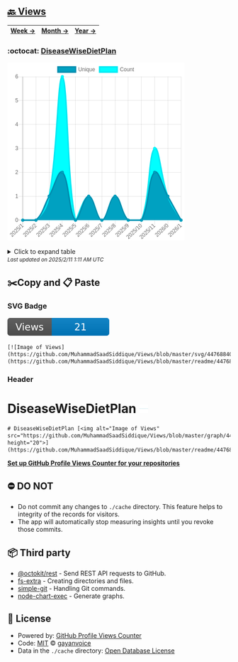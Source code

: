 ## [🔙 Views](https://github.com/MuhammadSaadSiddique/Views)
| [**Week →**](https://github.com/MuhammadSaadSiddique/Views/blob/master/readme/447688402/week.md) | [**Month →**](https://github.com/MuhammadSaadSiddique/Views/blob/master/readme/447688402/month.md) | [**Year →**](https://github.com/MuhammadSaadSiddique/Views/blob/master/readme/447688402/year.md) |
| ---- | ---- | ----- |
### :octocat: [DiseaseWiseDietPlan](https://github.com/MuhammadSaadSiddique/DiseaseWiseDietPlan)
![Image of Views](https://github.com/MuhammadSaadSiddique/Views/blob/master/graph/447688402/large/year.png)

<details>
	<summary>Click to expand table</summary>
	<h2>:calendar: Year Page Views Table</h2>
<table>
	<tr>
		<th>
			Last Updated
		</th>
		<th>
			Unique
		</th>
		<th>
			Count
		</th>
	</tr>
	<tr>
		<td>
			<code>2025/2/1</code>
		</td>
		<td>
			<code>0</code>
		</td>
		<td>
			<code>0</code>
		</td>
	</tr>
	<tr>
		<td>
			<code>2025/1/1</code>
		</td>
		<td>
			<code>1</code>
		</td>
		<td>
			<code>1</code>
		</td>
	</tr>
	<tr>
		<td>
			<code>2024/12/1</code>
		</td>
		<td>
			<code>2</code>
		</td>
		<td>
			<code>3</code>
		</td>
	</tr>
	<tr>
		<td>
			<code>2024/11/1</code>
		</td>
		<td>
			<code>0</code>
		</td>
		<td>
			<code>0</code>
		</td>
	</tr>
	<tr>
		<td>
			<code>2024/10/1</code>
		</td>
		<td>
			<code>0</code>
		</td>
		<td>
			<code>0</code>
		</td>
	</tr>
	<tr>
		<td>
			<code>2024/9/1</code>
		</td>
		<td>
			<code>1</code>
		</td>
		<td>
			<code>1</code>
		</td>
	</tr>
	<tr>
		<td>
			<code>2024/8/1</code>
		</td>
		<td>
			<code>0</code>
		</td>
		<td>
			<code>0</code>
		</td>
	</tr>
	<tr>
		<td>
			<code>2024/7/1</code>
		</td>
		<td>
			<code>1</code>
		</td>
		<td>
			<code>1</code>
		</td>
	</tr>
	<tr>
		<td>
			<code>2024/6/1</code>
		</td>
		<td>
			<code>0</code>
		</td>
		<td>
			<code>0</code>
		</td>
	</tr>
	<tr>
		<td>
			<code>2024/5/1</code>
		</td>
		<td>
			<code>2</code>
		</td>
		<td>
			<code>6</code>
		</td>
	</tr>
	<tr>
		<td>
			<code>2024/4/1</code>
		</td>
		<td>
			<code>1</code>
		</td>
		<td>
			<code>1</code>
		</td>
	</tr>
	<tr>
		<td>
			<code>2024/3/1</code>
		</td>
		<td>
			<code>0</code>
		</td>
		<td>
			<code>0</code>
		</td>
	</tr>
	<tr>
		<td>
			<code>2024/2/1</code>
		</td>
		<td>
			<code>0</code>
		</td>
		<td>
			<code>0</code>
		</td>
	</tr>
</table>

</details>
<small><i>Last updated on 2025/2/11 1:11 AM UTC</i></small>

## ✂️Copy and 📋 Paste
### SVG Badge
[![Image of Views](https://github.com/MuhammadSaadSiddique/Views/blob/master/svg/447688402/badge.svg)](https://github.com/MuhammadSaadSiddique/Views/blob/master/readme/447688402/week.md)
```readme
[![Image of Views](https://github.com/MuhammadSaadSiddique/Views/blob/master/svg/447688402/badge.svg)](https://github.com/MuhammadSaadSiddique/Views/blob/master/readme/447688402/week.md)
```
### Header
# DiseaseWiseDietPlan [<img alt="Image of Views" src="https://github.com/MuhammadSaadSiddique/Views/blob/master/graph/447688402/small/week.png" height="20">](https://github.com/MuhammadSaadSiddique/Views/blob/master/readme/447688402/week.md)
```readme
# DiseaseWiseDietPlan [<img alt="Image of Views" src="https://github.com/MuhammadSaadSiddique/Views/blob/master/graph/447688402/small/week.png" height="20">](https://github.com/MuhammadSaadSiddique/Views/blob/master/readme/447688402/week.md)
```
[**Set up GitHub Profile Views Counter for your repositories**](https://github.com/gayanvoice/github-profile-views-counter)
## ⛔ DO NOT
- Do not commit any changes to `./cache` directory. This feature helps to integrity of the records for visitors.
- The app will automatically stop measuring insights until you revoke those commits.
## 📦 Third party

- [@octokit/rest](https://www.npmjs.com/package/@octokit/rest) - Send REST API requests to GitHub.
- [fs-extra](https://www.npmjs.com/package/fs-extra) - Creating directories and files.
- [simple-git](https://www.npmjs.com/package/simple-git) - Handling Git commands.
- [node-chart-exec](https://www.npmjs.com/package/node-chart-exec) - Generate graphs.
## 📄 License
- Powered by: [GitHub Profile Views Counter](https://github.com/gayanvoice/github-profile-views-counter)
- Code: [MIT](./LICENSE) © [gayanvoice](https://github.com/gayanvoice/github-profile-views-counter)
- Data in the `./cache` directory: [Open Database License](https://opendatacommons.org/licenses/odbl/1-0/)